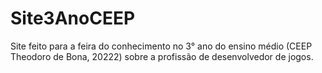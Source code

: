 # Site3AnoCEEP

Site feito para a feira do conhecimento no 3° ano do ensino médio (CEEP Theodoro de Bona, 20222) sobre a profissão de desenvolvedor de jogos.
